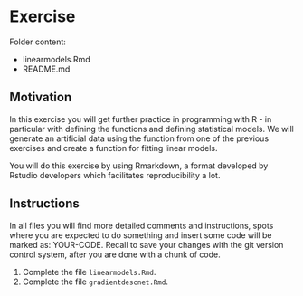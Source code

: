 # Exercise

Folder content:
- linearmodels.Rmd 
- README.md


## Motivation

In this exercise you will get further practice in programming with R - in particular with defining the functions and defining statistical models. We will generate an artificial data using the function from one of the previous exercises and create a function for fitting linear models.

You will do this exercise by using Rmarkdown, a format developed by Rstudio developers which facilitates reproducibility a lot. 


## Instructions 

In all files you will find more detailed comments and instructions, spots where you are expected to do something and insert some code will be marked as: YOUR-CODE. Recall to save your changes with the git version control system, after you are done with a chunk of code.

1. Complete the file `linearmodels.Rmd`. 
2. Complete the file `gradientdescnet.Rmd`.  



